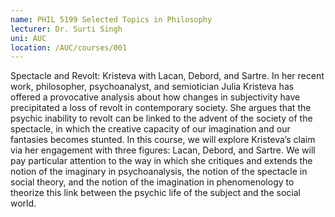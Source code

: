 ```yaml
---
name: PHIL 5199 Selected Topics in Philosophy
lecturer: Dr. Surti Singh
uni: AUC
location: /AUC/courses/001
---
```


Spectacle and Revolt: Kristeva with Lacan, Debord, and Sartre. In her recent work, philosopher, psychoanalyst, and semiotician Julia Kristeva has offered a provocative analysis about how changes in subjectivity have precipitated a loss of revolt in contemporary society. She argues that the psychic inability to revolt can be linked to the advent of the society of the spectacle, in which the creative capacity of our imagination and our fantasies becomes stunted. In this course, we will explore Kristeva’s claim via her engagement with three figures: Lacan, Debord, and Sartre. We will pay particular attention to the way in which she critiques and extends the notion of the imaginary in psychoanalysis, the notion of the spectacle in social theory, and the notion of the imagination in phenomenology to theorize this link between the psychic life of the subject and the social world.
